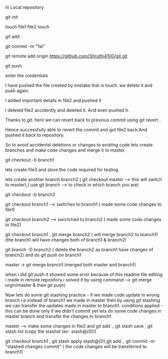 In Local repository 

git init

touch file1 file2 touch

git add .

git commit -m "1st"

git remote add origin https://github.com/Shruthi4100/git.git

git push

enter the credentials

I have pushed the file created by mistake that is touch. we delete it and push again.

I  added important details in file2 and pushed it

I deleted file2 accidently and deleted it. And even pushed it.

Thanks to git. here we can revert back to previous commit using git revert <commit-id>.

Hence successfully able to revert the commit and got file2 back.And pushed it back to repository.

So to avoid accidental deletions or changes to existing code lets create branches and make code changes and merge it to master.

git checkout -b branch1

lets create file3 and store the code required for testing.

lets create another branch branch2 ( git checkout master --> this will switch to master),( use git branch --> to check in which branch you are)

git checkout -b branch2

git checkout branch1 --> switches to branch1 ( made some code changes to file1)

git checkout branch2 --> swictched to branch2 ( made some code changes to file2)

git checkout branch1 , git merge branch2 ( will merge branch2 to branch1) (the branch1 will have changes both of branch1 & branch2)

git branch -D branch2 ( delete the branch2 as branch1 have changes of branch2) and do git push on branch1

master -> git merge branch1 (merged both master and branch1)

when i did git push it showed some error because of this readme file editing i made in remote repository i solved it by using command --> git merge orgin/master & then git push)

Now lets do some git stashing practice - if we made code update in wrong branch i.e instead of branch1 we made in master then by using git stashing we can transfer the updates made in master to branch1. conditions applied - this can be done only if we didn't commit yet
lets do some code changes in master branch and transfer the changes to branch1

master --> make some changes in file2 and git add ., git stash save , git stash list (copy the stashid (ex- stash@{0}))

git checkout branch1 , git stash apply stash@{0},git add. , git commit -m "stashed changes commit" ( the code changes will be transferred to branch1)




